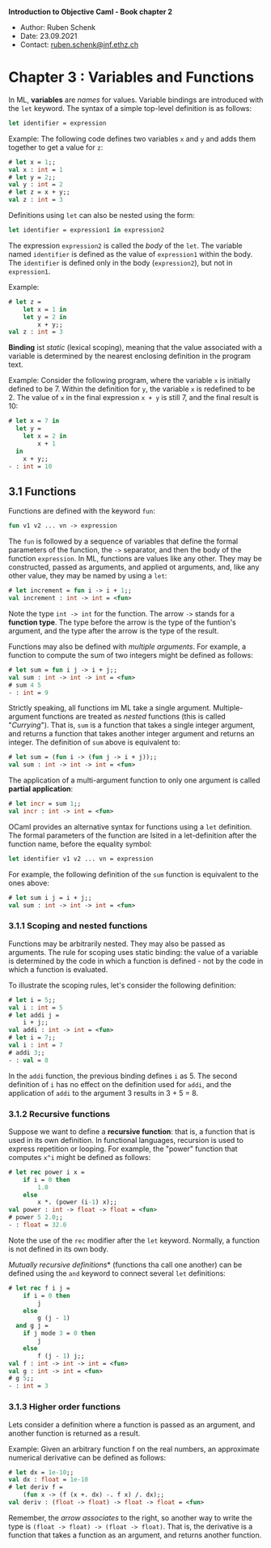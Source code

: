 **Introduction to Objective Caml - Book chapter 2**

- Author: Ruben Schenk
- Date: 23.09.2021
- Contact: ruben.schenk@inf.ethz.ch

# Chapter 3 : Variables and Functions

In ML, **variables** are *names* for values. Variable bindings are introduced with the `let` keyword. The syntax of a simple top-level definition is as follows:

```ocaml
let identifier = expression
```

Example: The following code defines two variables `x` and `y` and adds them together to get a value for `z`:

```ocaml
# let x = 1;;
val x : int = 1
# let y = 2;;
val y : int = 2
# let z = x + y;;
val z : int = 3
```

Definitions using `let` can also be nested using the form:

```ocaml
let identifier = expression1 in expression2
```

The expression `expression2` is called the *body* of the `let`. The variable named `identifier` is defined as the value of `expression1` within the body. The `identifier` is defined only in the body (`expression2`), but not in `expression1`.

Example:

```ocaml
# let z =
	let x = 1 in
	let y = 2 in
		x + y;;
val z : int = 3
```

**Binding** ist *static* (lexical scoping), meaning that the value associated with a variable is determined by the nearest enclosing definition in the program text.

Example: Consider the following program, where the variable `x` is initially defined to be 7. Within the definition for `y`, the variable `x` is redefined to be 2. The value of `x` in the final expression `x + y` is still 7, and the final result is 10:

```ocaml
# let x = 7 in
  let y = 
  	let x = 2 in
		x + 1
  in
  	x + y;;
- : int = 10
```

## 3.1 Functions

Functions are defined with the keyword `fun`:

```ocaml
fun v1 v2 ... vn -> expression
```

The `fun` is followed by a sequence of variables that define the formal parameters of the function, the `->` separator, and then the body of the function `expression`. In ML, functions are values like any other. They may be constructed, passed as arguments, and applied ot arguments, and, like any other value, they may be named by using a `let`:

```ocaml
# let increment = fun i -> i + 1;;
val increment : int -> int = <fun>
```

Note the type `int -> int` for the function. The arrow `->` stands for a **function type**. The type before the arrow is the type of the funtion's argument, and the type after the arrow is the type of the result.

Functions may also be defined with *multiple arguments*. For example, a function to compute the sum of two integers might be defined as follows:

```ocaml
# let sum = fun i j -> i + j;;
val sum : int -> int -> int = <fun>
# sum 4 5
- : int = 9
```

Strictly speaking, all functions im ML take a single argument. Multiple-argument functions are treated as *nested* functions (this is called "*Currying*"). That is, `sum` is a function that takes a single integer argument, and returns a function that takes another integer argument and returns an integer. The definition of `sum` above is equivalent to:

```ocaml
# let sum = (fun i -> (fun j -> i + j));;
val sum : int -> int -> int = <fun>
```

The application of a multi-argument function to only one argument is called **partial application**:

```ocaml
# let incr = sum 1;;
val incr : int -> int = <fun>
```

OCaml provides an alternative syntax for functions using a `let` definition. The formal parameters of the function are lsited in a let-definition after the function name, before the equality symbol:

```ocaml
let identifier v1 v2 ... vn = expression
```

For example, the following definition of the `sum` function is equivalent to the ones above:

```ocaml
# let sum i j = i + j;;
val sum : int -> int -> int = <fun>
```

### 3.1.1 Scoping and nested functions

Functions may be arbitrarily nested. They may also be passed as arguments. The rule for scoping uses static binding: the value of a variable is determined by the code in which a function is defined - not by the code in which a function is evaluated.

To illustrate the scoping rules, let's consider the following definition:

```ocaml
# let i = 5;;
val i : int = 5
# let addi j =
	i + j;;
val addi : int -> int = <fun>
# let i = 7;;
val i : int = 7
# addi 3;;
- : val = 8
```

In the `addi` function, the previous binding defines `i` as 5. The second definition of `i` has no effect on the definition used for `addi`, and the application of `addi` to the argument 3 results in 3 + 5 = 8.

### 3.1.2 Recursive functions

Suppose we want to define a **recursive function**: that is, a function that is used in its own definition. In functional languages, recursion is used to express repetition or looping. For example, the "power" function that computes `x^i` might be defined as follows:

```ocaml
# let rec power i x =
	if i = 0 then
		1.0
	else
		x *. (power (i-1) x);;
val power : int -> float -> float = <fun>
# power 5 2.0;;
- : float = 32.0
```

Note the use of the `rec` modifier after the `let` keyword. Normally, a function is not defined in its own body.

*Mutually recursive definitions** (functions tha call one another) can be defined using the `and` keyword to connect several `let` definitions:

```ocaml
# let rec f i j =
	if i = 0 then
		j
	else
		g (j - 1)
  and g j =
  	if j mode 3 = 0 then
		j
	else
		f (j - 1) j;;
val f : int -> int -> int = <fun>
val g : int -> int = <fun>
# g 5;;
- : int = 3
```

### 3.1.3 Higher order functions

Lets consider a definition where a function is passed as an argument, and another function is returned as a result.

Example: Given an arbitrary function f on the real numbers, an approximate numerical derivative can be defined as follows:

```ocaml
# let dx = 1e-10;;
val dx : float = 1e-10
# let deriv f =
	(fun x -> (f (x +. dx) -. f x) /. dx);;
val deriv : (float -> float) -> float -> float = <fun>
```

Remember, the *arrow associates* to the right, so another way to write the type is `(float -> float) -> (float -> float)`. That is, the derivative is a function that takes a function as an argument, and returns another function.

